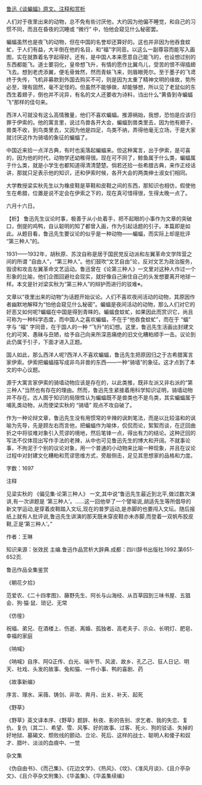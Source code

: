 [鲁迅《谈蝙蝠》原文、注释和赏析](https://www.vrrw.net/wx/9685.html)

人们对于夜里出来的动物，总不免有些讨厌他，大约因为他偏不睡觉，和自己的习惯不同，而且在昏夜的沉睡或 “微行” 中，怕他会窥见什么秘密罢。

蝙蝠虽然也是夜飞的动物，但在中国的名誉却还算好的。这也并非因为他吞食蚊虻，于人们有益，大半倒在他的名目，和“福”字同音。以这么一副尊容而能写入画图，实在就靠着名字起得好。还有，是中国人本来愿意自己能飞的，也设想过别的东西都能飞。道士要羽化，皇帝想飞升，有情的愿作比翼鸟儿，受苦的恨不得插翅飞去。想到老虎添翼，便毛骨耸然，然而青蚨飞来，则眉眼莞尔。至于墨子的飞鸢终于失传，飞机非募款到外国去购买不可，则是因为太重了精神文明的缘故，势所必至，理有固然，毫不足怪的。但虽然不能够做，却能够想，所以见了老鼠似的东西生着翅子，倒也并不诧异，有名的文人还要收为诗料，诌出什么“黄昏到寺蝙蝠飞”那样的佳句来。

西洋人可就没有这么高情雅量，他们不喜欢蝙蝠。推源祸始，我想，恐怕是应该归罪于伊索的。他的寓言里，说过鸟兽各开大会，蝙蝠到兽类里去，因为他有翅子，兽类不收，到鸟类里去，又因为他是四足，鸟类不纳，弄得他毫无立场，于是大家就讨厌这作为骑墙的象征的蝙蝠了。

中国近来拾一点洋古典，有时也奚落起蝙蝠来。但这种寓言，出于伊索，是可喜的，因为他的时代，动物学还幼稚得很。现在可不同了，鲸鱼属于什么类，蝙蝠属于什么类，就是小学生也都知道得清清楚楚。倘若还拾一些希腊古典，来作正经话讲，那就只足表示他的知识，还和伊索时候，各开大会的两类绅士淑女们相同。

大学教授梁实秋先生以为橡皮鞋是草鞋和皮鞋之间的东西，那知识也相仿，假使他生在希腊，位置是说不定会在伊索之下的，现在真可惜得很，生得太晚一点了。

六月十六日。



【析】 鲁迅先生议论时事，极善于从小处着手，把不起眼的小事作为文章的突破口，倒提的鸡鸭，自认聪明的知了都曾入画，作为引起话题的引子。本篇即是如此。从题目看，鲁迅先生要议论的似乎是一种动物——蝙蝠，而实际上却是批评 “第三种人”的。

1931——1932年，胡秋原、苏汶自称是居于国民党反动派和左翼革命文学阵营之间的所谓 “自由人”，“第三种人”。他们鼓吹“文艺自由”论，反对文艺为政治服务，毁谤和攻击左翼革命文艺运动。鲁迅曾在《论第三种人》一文里对这种人作过一个形象的比喻，他们企图回避社会现实，就好像自己揪住自己的头发想要离开地球一样。本文是针对梁实秋为“第三种人”的辩护而进行的驳难※。

文章以“夜里出来的动物”为话题开始议论。人们不喜欢夜间活动的动物，其原因作者幽默地解释为“怕他会窥见什么秘密”。蝙蝠是夜间活动的动物，那么人们对它的好恶又如何呢?蝙蝠在中国是得到青睐的。蝙蝠食蚊虻，如果因此而赏识它，尚且可称为一种科学态度，而中国人之喜欢蝙蝠，不在于“他吞食蚊虻”，而在于 “蝠” 字与 “福” 字同音，在于国人的一种 “飞升”的幻想。这里，鲁迅先生活画出封建文化的可笑、愚昧与丑陋，给予自己向来所深恶痛绝的旧文化糟粕顺手一击。议论到此仍属于引子，下面才进入正题。

国人如此，那么西洋人呢?西洋人不喜欢蝙蝠，鲁迅先生把原因归之于古希腊寓言家伊索。伊索把蝙蝠描写成非鸟非兽的东西——一种“骑墙”的象征。这才点到了本文的中心议题。

源于大寓言家伊索的骑墙动物应该是存在的，以此类推，既非左派又非右派的“第三种人”当然也有存在的理由。然而，鲁迅先生紧接着用科学知识证明，骑墙动物并不存在。古人囿于知识的局限性认为蝙蝠既不是兽类也不是鸟类，其实蝙蝠属于哺乳类动物，从而使梁实秋的 “骑墙” 观点不攻自破了。

作为一种论辩文章，鲁迅先生没有用惯常的辛辣的讽刺笔法，而是以比较温和的讽喻为先导，先是顾左右而言他，把蝙蝠作为喻体，侃侃而论，絮絮而谈，在迂回曲折之中将驳难对象引入荒谬的境地，然后笔锋一点，得出有力的结论。这种迂回的写法不仅体现出写作手法的老辣，从中也可见鲁迅先生的博大和开阔。不就事论事，不拘泥于个别的议论对象，用一个普通的小动物来比喻一种现象，并且在议论过程中对封建文化糟粕和荒谬思维方式，旁敲侧击，足见其思想家的品格和力度。

字数：1697

注释

见梁实秋的 《偏见集·论第三种人》 一文,其中说“鲁迅先生最近到北平,做过数次演讲,有一次讲题是 ‘第三种人’。……这一回他举了一个譬喻说,胡适先生等所倡导的新文学运动,是穿着皮鞋踏入文坛,现在的普罗运动,是赤脚的也要闯入文坛。随后报纸上就有人批评说,鲁迅先生讲演的那天既未穿皮鞋亦未赤脚,而登着一双帆布胶皮鞋,正是‘第三种人’。”

作者：王琳

知识来源：张效民 主编.鲁迅作品赏析大辞典.成都：四川辞书出版社.1992.第651-652页.

鲁迅作品全集鉴赏

《朝花夕拾》

范爱农、《二十四孝图》、藤野先生、阿长与山海经、从百草园到三味书屋、五猖会、狗·猫·鼠、琐记、无常

《仿徨》

祝福、弟兄、在酒楼上、伤逝、离婚、孤独者、高老夫子、示众、长明灯、肥皂、幸福的家庭

《呐喊》

《呐喊》自序、阿Q正传、白光、端午节、风波、故乡、孔乙己、狂人日记、明天、社戏、头发的故事、兔和猫、一件小事、鸭的喜剧、药

《故事新编》

序言、理水、采薇、铸剑、非攻、奔月、出关、补天、起死

《野草》

《野草》英文译本序、《野草》题辞、秋夜、影的告别、求乞者、我的失恋、复仇、复仇〔其二〕、希望、雪、风筝、好的故事、过客、死火、狗的驳诘、失掉的好地狱、墓碣文、颓败线的颤动、立论、死后、这样的战士、聪明人和傻子和奴才、腊叶、淡淡的血痕中、一觉

杂文集

《伪自由书》、《而己集》、《花边文学》、《热风》、《坟》、《准风月谈》、《且介亭杂文》、《且介亭杂文附集》、《华盖集》、《华盖集续编》

